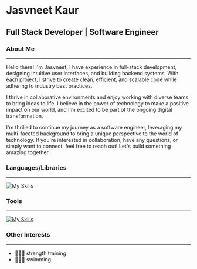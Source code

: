 # Jasvneet Kaur

## Full Stack Developer | Software Engineer

### About Me
***

Hello there! I'm Jasvneet, I have experience in full-stack development, designing intuitive user interfaces, and building backend systems. With each project, I strive to create clean, efficient, and scalable code while adhering to industry best practices. 

I thrive in collaborative environments and enjoy working with diverse teams to bring ideas to life. I believe in the power of technology to make a positive impact on our world, and I'm excited to be part of the ongoing digital transformation. 


I'm thrilled to continue my journey as a software engineer, leveraging my multi-faceted background to bring a unique perspective to the world of technology. If you're interested in collaboration, have any questions, or simply want to connect, feel free to reach out! Let's build something amazing together.



### Languages/Libraries

***

![My Skills](https://skillicons.dev/icons?i=js,react,html,css,ruby,rails)


### Tools
***

[![My Skills](https://skillicons.dev/icons?i=postman,vscode,postgres,webpack,aws,mongodb,babel&theme=light)](https://skillicons.dev)



### Other Interests
***
+ 🏋🏻‍♂️ strength training
+ 🏊🏼‍♂️ swimming


<!--
**Jasvneet/Jasvneet** is a ✨ _special_ ✨ repository because its `README.md` (this file) appears on your GitHub profile.

Here are some ideas to get you started:

- 🔭 I’m currently working on ...
- 🌱 I’m currently learning ...
- 👯 I’m looking to collaborate on ...
- 🤔 I’m looking for help with ...
- 💬 Ask me about ...
- 📫 How to reach me: ...
- 😄 Pronouns: ...
- ⚡ Fun fact: ...
-->
